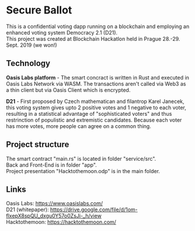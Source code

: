 # Secure Ballot
This is a confidential voting dapp running on a blockchain and employing an enhanced voting system Democracy 2.1 (D21).
</br>This project was created at Blockchain Hackatlon held in Prague 28.-29. Sept. 2019 (we won!)

## Technology
<b>Oasis Labs platform</b> - The smart concract is written in Rust and executed in Oasis Labs Network via WASM. The transactions aren't called via Web3 as a thin client but via Oasis Client which is encrypted.

<b>D21</b> - First proposed by Czech mathematican and filantrop Karel Janecek, this voting system gives upto 2 positive votes and 1 negative to each voter, resulting in a statistical advantage of "sophisticated voters" and thus restrinction of populistic and extremistic candidates. Because each voter has more votes, more people can agree on a common thing.

## Project structure
The smart contract "main.rs" is located in folder "service/src".
</br>Back and Front-End is in folder "app".
</br>Project presentation "Hacktothemoon.odp" is in the main folder.

## Links
Oasis Labs: https://www.oasislabs.com/
</br>D21 (whitepaper): https://drive.google.com/file/d/1om-flxepX8spQU_dxgu0Y57o0ZsJi-_h/view
</br>Hacktothemoon: https://hacktothemoon.com/